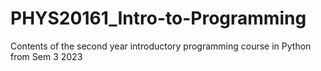 # PHYS20161_Intro-to-Programming
 Contents of the second year introductory programming course in Python from Sem 3 2023

